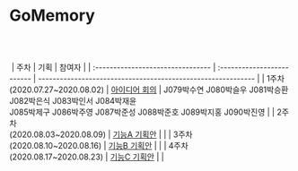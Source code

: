 # GoMemory
​
## 
​
| 주차                              | 기획                       | 참여자                                                       |
| :-------------------------------- | :------------------------- | ------------------------------------------------------------ |
| 1주차<br/>(2020.07.27~2020.08.02) | [아이디어 회의](./Proposal/week1) | J079박수연 J080박슬우 J081박승환 J082박은식 J083박인서 J084박재윤<br/>J085박제구 J086박주영 J087박준성 J088박준호 J089박지홍 J090박진영 |
| 2주차<br/>(2020.08.03~2020.08.09) | [기능A 기획안](./Proposal/week2)  |                                                              |
| 3주차<br/>(2020.08.10~2020.08.16) | [기능B 기획안](./Proposal/week3)  |                                                              |
| 4주차<br/>(2020.08.17~2020.08.23) | [기능C 기획안](./Proposal/week4)  |                                                              |
